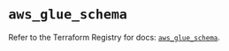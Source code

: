 # `aws_glue_schema`

Refer to the Terraform Registry for docs: [`aws_glue_schema`](https://registry.terraform.io/providers/hashicorp/aws/6.10.0/docs/resources/glue_schema).

